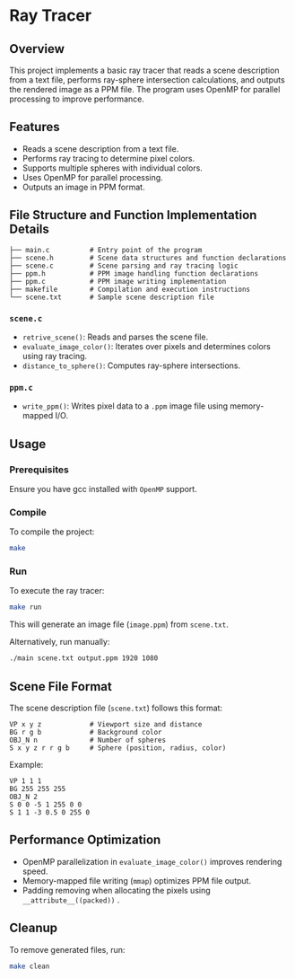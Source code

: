 
# Ray Tracer

## Overview
This project implements a basic ray tracer that reads a scene description from a text file, performs ray-sphere intersection calculations, and outputs the rendered image as a PPM file. The program uses OpenMP for parallel processing to improve performance.

## Features
- Reads a scene description from a text file.
- Performs ray tracing to determine pixel colors.
- Supports multiple spheres with individual colors.
- Uses OpenMP for parallel processing.
- Outputs an image in PPM format.

## File Structure and Function Implementation Details
```
├── main.c          # Entry point of the program
├── scene.h         # Scene data structures and function declarations
├── scene.c         # Scene parsing and ray tracing logic
├── ppm.h           # PPM image handling function declarations
├── ppm.c           # PPM image writing implementation
├── makefile        # Compilation and execution instructions
└── scene.txt       # Sample scene description file
```

### `scene.c`
- `retrive_scene()`: Reads and parses the scene file.
- `evaluate_image_color()`: Iterates over pixels and determines colors using ray tracing.
- `distance_to_sphere()`: Computes ray-sphere intersections.

### `ppm.c`
- `write_ppm()`: Writes pixel data to a `.ppm` image file using memory-mapped I/O.


## Usage

### Prerequisites
Ensure you have gcc installed with `OpenMP` support.

### Compile
To compile the project:
```sh
make
```

### Run
To execute the ray tracer:
```sh
make run
```
This will generate an image file (`image.ppm`) from `scene.txt`.

Alternatively, run manually:
```sh
./main scene.txt output.ppm 1920 1080
```

## Scene File Format
The scene description file (`scene.txt`) follows this format:
```
VP x y z            # Viewport size and distance
BG r g b            # Background color
OBJ_N n             # Number of spheres
S x y z r r g b     # Sphere (position, radius, color)
```
Example:
```
VP 1 1 1
BG 255 255 255
OBJ_N 2
S 0 0 -5 1 255 0 0
S 1 1 -3 0.5 0 255 0
```


## Performance Optimization
- OpenMP parallelization in `evaluate_image_color()` improves rendering speed.
- Memory-mapped file writing (`mmap`) optimizes PPM file output.
- Padding removing when allocating the pixels using `__attribute__((packed))` .

## Cleanup
To remove generated files, run:
```sh
make clean
```
